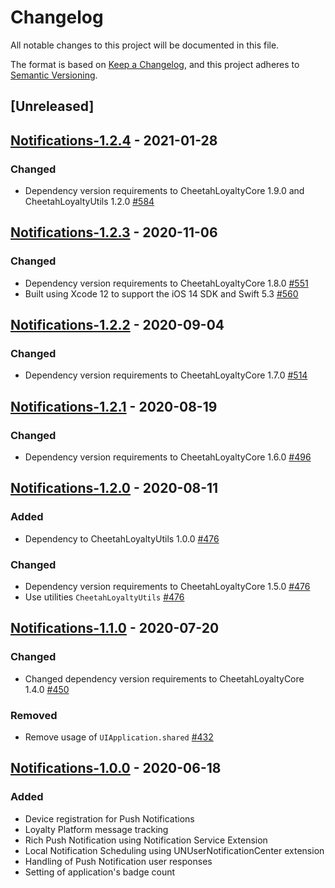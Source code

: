 # Changelog
All notable changes to this project will be documented in this file.

The format is based on [Keep a Changelog](https://keepachangelog.com/en/1.0.0/),
and this project adheres to [Semantic Versioning](https://semver.org/spec/v2.0.0.html).

## [Unreleased]

## [Notifications-1.2.4] - 2021-01-28
### Changed
- Dependency version requirements to CheetahLoyaltyCore 1.9.0 and CheetahLoyaltyUtils 1.2.0 [#584]

[#584]: https://github.com/LoyalSphere/cheetah-loyalty-ios-sdk/pull/560
[Notifications-1.2.4]: https://github.com/LoyalSphere/cheetah-loyalty-ios-sdk/milestone/80?closed=1

## [Notifications-1.2.3] - 2020-11-06
### Changed
- Dependency version requirements to CheetahLoyaltyCore 1.8.0 [#551]
- Built using Xcode 12 to support the iOS 14 SDK and Swift 5.3 [#560]

[#551]: https://github.com/LoyalSphere/cheetah-loyalty-ios-sdk/pull/551
[#560]: https://github.com/LoyalSphere/cheetah-loyalty-ios-sdk/pull/560
[Notifications-1.2.3]: https://github.com/LoyalSphere/cheetah-loyalty-ios-sdk/milestone/70?closed=1

## [Notifications-1.2.2] - 2020-09-04
### Changed
- Dependency version requirements to CheetahLoyaltyCore 1.7.0 [#514]

[#514]: https://github.com/LoyalSphere/cheetah-loyalty-ios-sdk/pull/514
[Notifications-1.2.2]: https://github.com/LoyalSphere/cheetah-loyalty-ios-sdk/milestone/58?closed=1

## [Notifications-1.2.1] - 2020-08-19
### Changed
- Dependency version requirements to CheetahLoyaltyCore 1.6.0 [#496]

[#496]: https://github.com/LoyalSphere/cheetah-loyalty-ios-sdk/pull/496
[Notifications-1.2.1]: https://github.com/LoyalSphere/cheetah-loyalty-ios-sdk/milestone/51?closed=1

## [Notifications-1.2.0] - 2020-08-11
### Added
- Dependency to CheetahLoyaltyUtils 1.0.0 [#476]
### Changed
- Dependency version requirements to CheetahLoyaltyCore 1.5.0 [#476]
- Use utilities `CheetahLoyaltyUtils` [#476]

[#476]: https://github.com/LoyalSphere/cheetah-loyalty-ios-sdk/pull/476
[Notifications-1.2.0]: https://github.com/LoyalSphere/cheetah-loyalty-ios-sdk/milestone/42?closed=1

## [Notifications-1.1.0] - 2020-07-20
### Changed
- Changed dependency version requirements to CheetahLoyaltyCore 1.4.0 [#450]

### Removed
- Remove usage of `UIApplication.shared` [#432]

[#432]: https://github.com/LoyalSphere/cheetah-loyalty-ios-sdk/pull/432
[#450]: https://github.com/LoyalSphere/cheetah-loyalty-ios-sdk/pull/450
[Notifications-1.1.0]: https://github.com/LoyalSphere/cheetah-loyalty-ios-sdk/milestone/33?closed=1

## [Notifications-1.0.0] - 2020-06-18
### Added
- Device registration for Push Notifications
- Loyalty Platform message tracking
- Rich Push Notification using Notification Service Extension
- Local Notification Scheduling using UNUserNotificationCenter extension
- Handling of Push Notification user responses
- Setting of application's badge count

[Notifications-1.0.0]: https://github.com/LoyalSphere/cheetah-loyalty-ios-sdk/milestone/29?closed=1
